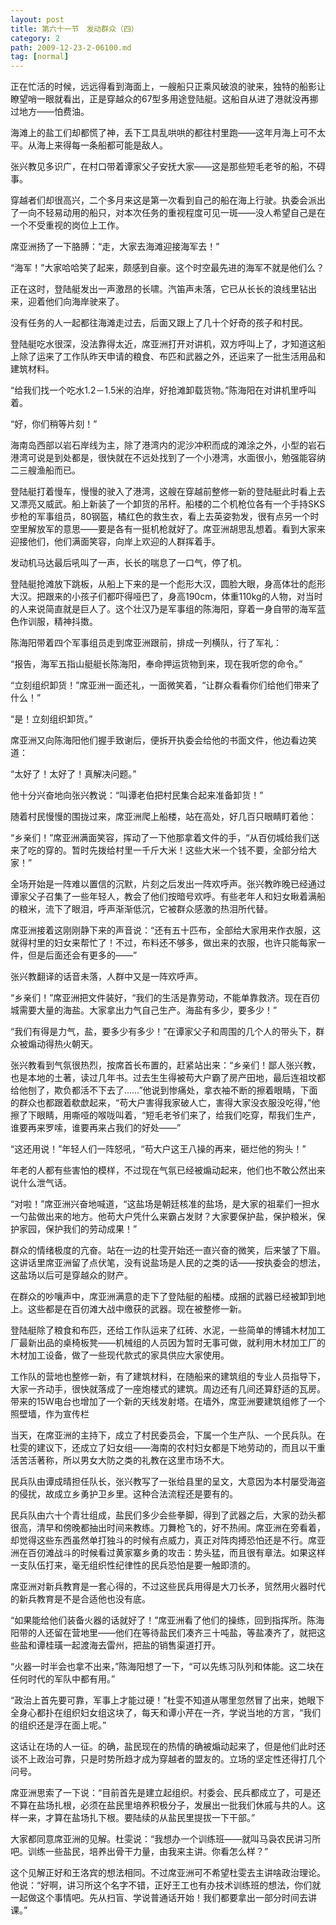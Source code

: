 ```yaml
---
layout: post
title: 第六十一节　发动群众（四）
category: 2
path: 2009-12-23-2-06100.md
tag: [normal]
---
```


正在忙活的时候，远远得看到海面上，一艘船只正乘风破浪的驶来，独特的船影让瞭望哨一眼就看出，正是穿越众的67型多用途登陆艇。这船自从进了港就没再挪过地方――怕费油。

海滩上的盐工们却都慌了神，丢下工具乱哄哄的都往村里跑――这年月海上可不太平。从海上来得每一条船都可能是敌人。

张兴教见多识广，在村口带着谭家父子安抚大家――这是那些短毛老爷的船，不碍事。

穿越者们却很高兴，二个多月来这是第一次看到自己的船在海上行驶。执委会派出了一向不轻易动用的船只，对本次任务的重视程度可见一斑――没人希望自己是在一个不受重视的岗位上工作。

席亚洲扬了一下胳膊：“走，大家去海滩迎接海军去！”

“海军！”大家哈哈笑了起来，颇感到自豪。这个时空最先进的海军不就是他们么？

正在这时，登陆艇发出一声激昂的长啸。汽笛声未落，它已从长长的浪线里钻出来，迎着他们向海岸驶来了。

没有任务的人一起都往海滩走过去，后面又跟上了几十个好奇的孩子和村民。

登陆艇吃水很深，没法靠得太近，席亚洲打开对讲机，双方呼叫上了，才知道这船上除了运来了工作队昨天申请的粮食、布匹和武器之外，还运来了一批生活用品和建筑材料。

“给我们找一个吃水1.2－1.5米的泊岸，好抢滩卸载货物。”陈海阳在对讲机里呼叫着。

“好，你们稍等片刻！”

海南岛西部以岩石岸线为主，除了港湾内的泥沙冲积而成的滩涂之外，小型的岩石港湾可说是到处都是，很快就在不远处找到了一个小港湾，水面很小，勉强能容纳二三艘渔船而已。

登陆艇打着慢车，慢慢的驶入了港湾，这艘在穿越前整修一新的登陆艇此时看上去又漂亮又威武。船上新装了一个卸货的吊杆。船楼的二个机枪位各有一个手持SKS步枪的军事组员，80钢盔，橘红色的救生衣，看上去英姿勃发，很有点另一个时空里解放军的意思――要是各有一挺机枪就好了。席亚洲胡思乱想着。看到大家来迎接他们，他们满面笑容，向岸上欢迎的人群挥着手。

发动机马达最后吼叫了一声，长长的喘息了一口气，停了机。

登陆艇抢滩放下跳板，从船上下来的是一个彪形大汉，圆脸大眼，身高体壮的彪形大汉。把跟来的小孩子们都吓得哑巴了，身高190cm，体重110kg的人物，对当时的人来说简直就是巨人了。这个壮汉乃是军事组的陈海阳，穿着一身自带的海军蓝色作训服，精神抖擞。

陈海阳带着四个军事组员走到席亚洲跟前，排成一列横队，行了军礼：

“报告，海军五指山艇艇长陈海阳，奉命押运货物到来，现在我听您的命令。”

“立刻组织卸货！”席亚洲一面还礼，一面微笑着，“让群众看看你们给他们带来了什么！”

“是！立刻组织卸货。”

席亚洲又向陈海阳他们握手致谢后，便拆开执委会给他的书面文件，他边看边笑道：

“太好了！太好了！真解决问题。”

他十分兴奋地向张兴教说：“叫谭老伯把村民集合起来准备卸货！”

随着村民慢慢的围拢过来，席亚洲爬上船楼，站在高处，好几百只眼睛盯着他：

“乡亲们！”席亚洲满面笑容，挥动了一下他那拿着文件的手，“从百仞城给我们送来了吃的穿的。暂时先拨给村里一千斤大米！这些大米一个钱不要，全部分给大家！”

全场开始是一阵难以置信的沉默，片刻之后发出一阵欢呼声。张兴教昨晚已经通过谭家父子召集了一些年轻人，教会了他们按暗号欢呼。有些老年人和妇女瞅着满船的粮米，流下了眼泪，呼声渐渐低沉，它被群众感激的热泪所代替。

席亚洲接着这刚刚静下来的声音说：“还有五十匹布，全部给大家用来作衣服，这就得村里的妇女来帮忙了！不过，布料还不够多，做出来的衣服，也许只能每家一件，但是后面还会有更多的――”

张兴教翻译的话音未落，人群中又是一阵欢呼声。

“乡亲们！”席亚洲把文件装好，“我们的生活是靠劳动，不能单靠救济。现在百仞城需要大量的海盐。大家拿出力气自己生产。海盐有多少，要多少！”

“我们有得是力气，盐，要多少有多少！”在谭家父子和周围的几个人的带头下，群众被煽动得热火朝天。

张兴教看到气氛很热烈，按席首长布置的，赶紧站出来：“乡亲们！鄙人张兴教，也是本地的土著，读过几年书。过去生生得被苟大户霸了房产田地，最后连祖坟都给他刨了，欺负都活不下去了……”他说到惨痛处，拿衣袖不断的擦着眼睛，下面的群众也都跟着欷歔起来，“苟大户害得我家破人亡，害得大家没衣服没吃得，”他擦了下眼睛，用嘶哑的喉咙叫着，“短毛老爷们来了，给我们吃穿，帮我们生产，谁要再来罗嗦，谁要再来占我们的好处――”

“这还用说！”年轻人们一阵怒吼，“苟大户这王八操的再来，砸烂他的狗头！”

年老的人都有些害怕的模样，不过现在气氛已经被煽动起来，他们也不敢公然出来说什么泄气话。

“对啦！”席亚洲兴奋地喊道，“这盐场是朝廷核准的盐场，是大家的祖辈们一担水一勺盐做出来的地方。他苟大户凭什么来霸占发财？大家要保护盐，保护粮米，保护家园，保护我们的劳动成果！”

群众的情绪极度的亢奋。站在一边的杜雯开始还一直兴奋的微笑，后来皱了下眉。这讲话里席亚洲留了点伏笔，没有说盐场是人民的之类的话――按执委会的想法，这盐场以后可是穿越众的财产。

在群众的吵嚷声中，席亚洲满意的走下了登陆艇的船楼。成捆的武器已经被卸到地上。这些都是在百仞滩大战中缴获的武器。现在被整修一新。

登陆艇除了粮食和布匹，还给工作队运来了红砖、水泥，一些简单的博铺木材加工厂最新出品的桌椅板凳――机械组的人员因为暂时无事可做，就利用木材加工厂的木材加工设备，做了一些现代款式的家具供应大家使用。

工作队的营地也整修一新，有了建筑材料，在随船来的建筑组的专业人员指导下，大家一齐动手，很快就落成了一座炮楼式的建筑。周边还有几间还算舒适的瓦房。带来的15W电台也增加了一个新的天线发射塔。在墙外，席亚洲要建筑组修了一个照壁墙，作为宣传栏

当天，在席亚洲的主持下，成立了村民委员会，下属一个生产队、一个民兵队。在杜雯的建议下，还成立了妇女组――海南的农村妇女都是下地劳动的，而且以干重活苦活著称，所以男女大防之类的礼教在这里市场不大。

民兵队由谭成晴担任队长，张兴教写了一张给县里的呈文，大意因为本村屡受海盗的侵扰，故成立乡勇护卫乡里。这种合法流程还是要有的。

民兵队由六十个青壮组成，盐民们多少会些拳脚，得到了武器之后，大家的劲头都很高，清早和傍晚都抽出时间来教练。刀舞枪飞的，好不热闹。席亚洲在旁看着，却觉得这些东西虽然单打独斗的时候有点威力，真正对阵肉搏恐怕还是不行。席亚洲在百仞滩战斗的时候看过黄家寨乡勇的攻击：势头猛，而且很有章法。如果这样一支队伍打来，毫无组织性纪律性的民兵恐怕是要一触即溃的。

席亚洲对新兵教育是一套心得的，不过这些民兵用得是大刀长矛，贸然用火器时代的新兵教育是不是合适他也没有底。

“如果能给他们装备火器的话就好了！”席亚洲看了他们的操练，回到指挥所。陈海阳带的人还留在营地里――他们在等待盐民们凑齐三十吨盐，等盐凑齐了，就把这些盐和谭桂璜一起渡海去雷州，把盐的销售渠道打开。

“火器一时半会也拿不出来，”陈海阳想了一下，“可以先练习队列和体能。这二块在任何时代的军队中都有用。”

“政治上首先要可靠，军事上才能过硬！”杜雯不知道从哪里忽然冒了出来，她眼下全身心都扑在组织妇女组这块了，每天和谭小芹在一齐，学说当地的方言，“我们的组织还是浮在面上呢。”

这话让在场的人一征。的确，盐民现在的热情的确被煽动起来了，但是他们此时还谈不上政治可靠，只是时势所趋才成为穿越者的盟友的。立场的坚定性还得打几个问号。

席亚洲思索了一下说：“目前首先是建立起组织。村委会、民兵都成立了，可是还不算在盐场扎根，必须在盐民里培养积极分子，发展出一批我们休戚与共的人。这样一来，才算在盐场扎下根。要陆续的从盐民里提拔一下干部。”

大家都同意席亚洲的见解。杜雯说：“我想办一个训练班――就叫马袅农民讲习所吧。训练一些盐民，培养出骨干力量，由我来主讲。你看怎么样？”

这个见解正好和王洛宾的想法相同。不过席亚洲可不希望杜雯去主讲啥政治理论。他说：“好啊，讲习所这个名字不错，正好王工也有办技术训练班的想法，你们就一起做这个事情吧。先从扫盲、学说普通话开始！我们都要拿出一部分时间去讲课。”
